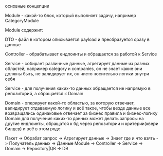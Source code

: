 основные концепции

Module - какой-то блок, который выполняет задачу, например CategoryModule

Module содержит:

DTO - файл в котором описывается payload и преобразуется сразу в данные

Controller - обрабатывает ендпоинты и обращается за работой к Service

Service - собирает различные данные, агрегирует данные из разных областей, например category и companies, он не знает какие они должны быть, не валидирует их, он чисто носительно логики внутри себя

Service - для получения каких-то данных обращается не напрямую в репозиторий, а обращается к Domain

Domain - оперирует какой-то областью, за которую отвечает, валидирует отдаваемую логику и всё такое, чтобы везде данные все возвращались одинаковые
отвечает за бизнес правила и бизнес-логику
Domain для получения каких-то данных может делать запросы на другие ендпоинты, обращатся к бд через репозитории и критерии(квери билдер) и всё в этом роде

Пакет  -> Обрабат запрос -> Агрегирует данные -> Знает где и что взять -> Получатель данных -> Данные
Module -> Controller     -> Service           -> Domain                -> Repository|QB     -> DB
